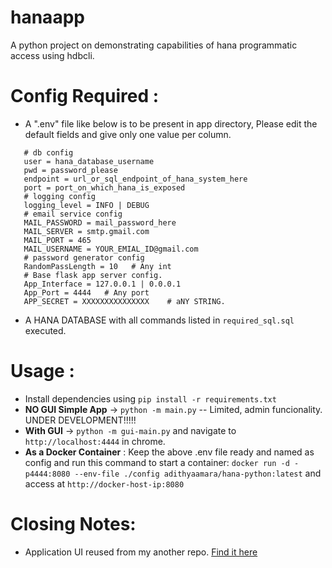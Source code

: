 # hanaapp

A python project on demonstrating capabilities of hana programmatic access using hdbcli.

# Config Required : 

 - A ".env" file like below is to be present in app directory, Please edit the default fields and give only one value per column.
 ```text
    # db config
    user = hana_database_username
    pwd = password_please
    endpoint = url_or_sql_endpoint_of_hana_system_here
    port = port_on_which_hana_is_exposed
    # logging config
    logging_level = INFO | DEBUG
    # email service config
    MAIL_PASSWORD = mail_password_here
    MAIL_SERVER = smtp.gmail.com
    MAIL_PORT = 465
    MAIL_USERNAME = YOUR_EMIAL_ID@gmail.com
    # password generator config
    RandomPassLength = 10   # Any int
    # Base flask app server config.
    App_Interface = 127.0.0.1 | 0.0.0.1
    App_Port = 4444   # Any port 
    APP_SECRET = XXXXXXXXXXXXXXX    # aNY STRING.
 ```  

- A HANA DATABASE with all commands listed in `required_sql.sql` executed.

# Usage :
- Install dependencies using `pip install -r requirements.txt`
- **NO GUI Simple App** -> `python -m main.py` -- Limited, admin funcionality. UNDER DEVELOPMENT!!!!!
- **With GUI** -> `python -m gui-main.py` and navigate to `http://localhost:4444` in chrome.
- **As a Docker Container** : Keep the above .env file ready and named as config and run this command to start a container: `docker run -d -p4444:8080 --env-file ./config adithyaamara/hana-python:latest` and access at `http://docker-host-ip:8080`

# Closing Notes:
 - Application UI reused from my another repo. [Find it here](https://github.com/adithyaamara/FlaskApp.git)

